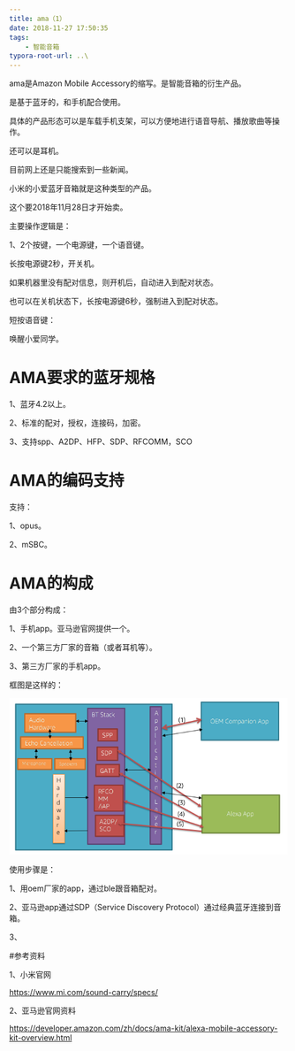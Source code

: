 ```yaml
---
title: ama（1）
date: 2018-11-27 17:50:35
tags:
	- 智能音箱
typora-root-url: ..\
---
```




ama是Amazon Mobile Accessory的缩写。是智能音箱的衍生产品。

是基于蓝牙的，和手机配合使用。

具体的产品形态可以是车载手机支架，可以方便地进行语音导航、播放歌曲等操作。

还可以是耳机。

目前网上还是只能搜索到一些新闻。

小米的小爱蓝牙音箱就是这种类型的产品。

这个要2018年11月28日才开始卖。

主要操作逻辑是：

1、2个按键，一个电源键，一个语音键。

长按电源键2秒，开关机。

如果机器里没有配对信息，则开机后，自动进入到配对状态。

也可以在关机状态下，长按电源键6秒，强制进入到配对状态。

短按语音键：

唤醒小爱同学。



# AMA要求的蓝牙规格

1、蓝牙4.2以上。

2、标准的配对，授权，连接码，加密。

3、支持spp、A2DP、HFP、SDP、RFCOMM，SCO

# AMA的编码支持

支持：

1、opus。

2、mSBC。

# AMA的构成

由3个部分构成：

1、手机app。亚马逊官网提供一个。

2、一个第三方厂家的音箱（或者耳机等）。

3、第三方厂家的手机app。

框图是这样的：

![](/images/AMA框图.png)



使用步骤是：

1、用oem厂家的app，通过ble跟音箱配对。

2、亚马逊app通过SDP（Service Discovery Protocol）通过经典蓝牙连接到音箱。

3、

#参考资料

1、小米官网

https://www.mi.com/sound-carry/specs/

2、亚马逊官网资料

https://developer.amazon.com/zh/docs/ama-kit/alexa-mobile-accessory-kit-overview.html

